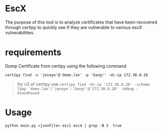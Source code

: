 # EscX 

The purpose of this tool is to analyze certificates that have been recovered through certipy to quickly see if they are vulnerable to various escX vulnerabilities.

# requirements 

Dump Certificate from certipy using the following command 

`certipy find -u 'jenaye'@'demo.lan' -p 'Gang!' -dc-ip 172.30.0.26` 

>for v3 of certipy use `certipy find -dc-ip '172.30.0.26' -scheme ldap 'demo.lan'/'jenaye':'Gang!'@'172.30.0.26' -debug -bloodhound`

# Usage


`python main.py <jsonFile> esc1 esc4 | grep -B 3  true`
